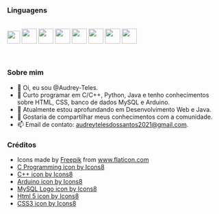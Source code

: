 <h3>Linguagens</h3>
<br><div>
   <img src="https://user-images.githubusercontent.com/68817384/145720834-9a644d88-592a-4919-b92d-50f69aee5519.png" width="30"/>
   <img src="https://user-images.githubusercontent.com/68817384/145720981-e5ba0433-3f3d-4a97-a6fb-5a7f2f3f9146.png" width="35"/>
   <img src="https://img.icons8.com/color/48/000000/c-programming.png" width="35"/>
   <img src="https://img.icons8.com/color/48/000000/c-plus-plus-logo.png" width="35"/>
   <img src="https://img.icons8.com/color/48/000000/arduino.png" width="35"/>
   <img src="https://img.icons8.com/color/48/000000/mysql-logo.png" width = "35"/>
   <img src="https://img.icons8.com/color/48/000000/html-5--v1.png" width="35"/>
   <img src="https://img.icons8.com/color/48/000000/css3.png" width="35"/>
</div>

<br><h3>Sobre mim</h3>
- 👋 Oi, eu sou @Audrey-Teles.
- 👀 Curto programar em C/C++, Python, Java e tenho conhecimentos sobre HTML, CSS, banco de dados MySQL e Arduino.
- 🌱 Atualmente estou aprofundando em Desenvolvimento Web e Java.
- 💞️ Gostaria de compartilhar meus conhecimentos com a comunidade.
- 📫 Email de contato: audreytelesdossantos2021@gmail.com.


<div><h3>Créditos</h3>
  <ul>
  <li>Icons made by <a href="https://www.freepik.com" title="Freepik">Freepik</a> from <a href="https://www.flaticon.com/" title="Flaticon">www.flaticon.com</a></li>
  <li><a href="https://icons8.com/icon/40670/c-programming">C Programming icon by Icons8</a></li>
  <li><a href="https://icons8.com/icon/40669/c++">C++ icon by Icons8</a></li>
  <li><a href="https://icons8.com/icon/13444/arduino">Arduino icon by Icons8</a></li>
  <li><a href="https://icons8.com/icon/UFXRpPFebwa2/mysql-logo">MySQL Logo icon by Icons8</a></li>
  <li><a href="https://icons8.com/icon/20909/html-5">Html 5 icon by Icons8</a></li>
  <li><a href="https://icons8.com/icon/21278/css3">CSS3 icon by Icons8</a></li>
</div>
